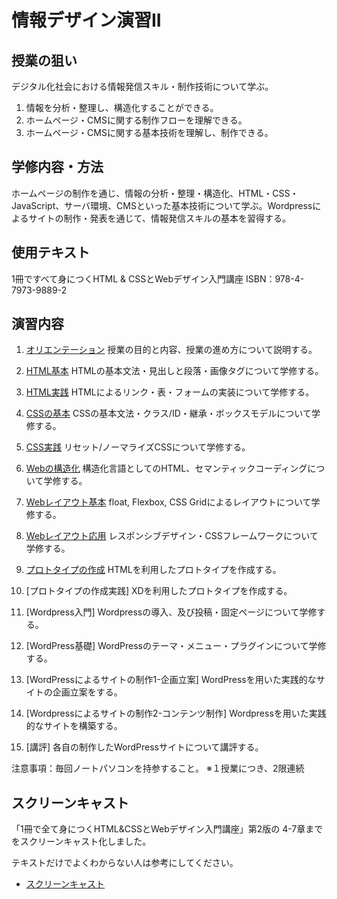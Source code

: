 # 情報デザイン演習II


## 授業の狙い

デジタル化社会における情報発信スキル・制作技術について学ぶ。

1. 情報を分析・整理し、構造化することができる。
2. ホームページ・CMSに関する制作フローを理解できる。
3. ホームページ・CMSに関する基本技術を理解し、制作できる。

## 学修内容・方法

ホームページの制作を通じ、情報の分析・整理・構造化、HTML・CSS・JavaScript、サーバ環境、CMSといった基本技術について学ぶ。Wordpressによるサイトの制作・発表を通じて、情報発信スキルの基本を習得する。

## 使用テキスト

1冊ですべて身につくHTML & CSSとWebデザイン入門講座
ISBN：978-4-7973-9889-2

## 演習内容

1. [オリエンテーション](./id_01.md)
授業の目的と内容、授業の進め方について説明する。

2. [HTML基本](./id_02.md)
HTMLの基本文法・見出しと段落・画像タグについて学修する。

3. [HTML実践](./id_03.md)
HTMLによるリンク・表・フォームの実装について学修する。

4. [CSSの基本](./id_04.md)
CSSの基本文法・クラス/ID・継承・ボックスモデルについて学修する。

5. [CSS実践](./id_05.md)
リセット/ノーマライズCSSについて学修する。

6. [Webの構造化](./id_06.md)
構造化言語としてのHTML、セマンティックコーディングについて学修する。

7. [Webレイアウト基本](./id_07.md)
float, Flexbox, CSS Gridによるレイアウトについて学修する。

8. [Webレイアウト応用](./id_08.md)
レスポンシブデザイン・CSSフレームワークについて学修する。

9. [プロトタイプの作成](./id_09.md)
HTMLを利用したプロトタイプを作成する。

10. [プロトタイプの作成実践]
XDを利用したプロトタイプを作成する。

11. [Wordpress入門]
Wordpressの導入、及び投稿・固定ページについて学修する。

12. [WordPress基礎]
WordPressのテーマ・メニュー・プラグインについて学修する。

13. [WordPressによるサイトの制作1-企画立案]
WordPressを用いた実践的なサイトの企画立案をする。

14. [Wordpressによるサイトの制作2-コンテンツ制作]
Wordpressを用いた実践的なサイトを構築する。

15. [講評]
各自の制作したWordPressサイトについて講評する。

注意事項：毎回ノートパソコンを持参すること。
※１授業につき、2限連続

## スクリーンキャスト
「1冊で全て身につくHTML&CSSとWebデザイン入門講座」第2版の
4-7章までをスクリーンキャスト化しました。

テキストだけでよくわからない人は参考にしてください。
- [スクリーンキャスト](https://www.youtube.com/watch?v=rEcsDLsZX3A&list=PLeaTO-zJc7wAbJBwSaILCWwVpbr7bZEEr)